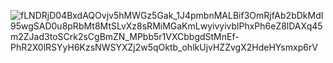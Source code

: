 ![fLNDRjD04BxdAQOvjv5hMWGz5Gak_1J4pmbnMALBif3OmRjfAb2bDkMdI95wgSAD0u8pRbMt8MtSLvXz8sRMiMGaKmLwyivyivblPhxPh6eZ8lDAXq45m2ZJad3toSCrk2sCgBmZN_MPbb5r1VXCbbgdStMnEf-PhR2X0lRSYyH6KzsNWSYXZj2w5qOktb_ohlkUjvHZZvgX2HdeHYsmxp6rV]([https://github.com/oleksandrblazhko/ai-214-kravchishina/assets/101953369/3fab3eef-aea5-4f81-855f-4bc46632116b](https://raw.githubusercontent.com/oleksandrblazhko/ai-214-kravchishina/Laboratory-work-7/2-SoftwareDesign/2.7-PlantUML/DataModel.puml)https://raw.githubusercontent.com/oleksandrblazhko/ai-214-kravchishina/Laboratory-work-7/2-SoftwareDesign/2.7-PlantUML/DataModel.puml)
